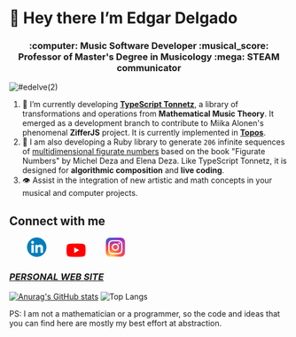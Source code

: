 # 👋 Hey there I’m **Edgar Delgado**  
<h3 align="center"">:computer: Music Software Developer :musical_score: Professor of Master's Degree in Musicology :mega: STEAM communicator  </h3>

![#edelve(2)](https://github.com/edelveart/edelveart/assets/106992045/a08d803a-e500-4adf-931e-5eb561c3690a)

1. :ear_of_rice: I’m currently developing [**TypeScript Tonnetz**](https://www.npmjs.com/package/ts-tonnetz), a library of transformations and operations from **Mathematical Music Theory**. It emerged as a development branch to contribute to Miika Alonen's phenomenal **ZifferJS** project. It is currently implemented in [**Topos**](https://topos.live/).
2. &#128208; I am also developing a Ruby library to generate `206` infinite sequences of [multidimensional figurate numbers](https://rubygems.org/gems/figurate_number) based on the book "Figurate Numbers" by Michel Deza and Elena Deza. Like TypeScript Tonnetz, it is designed for **algorithmic composition** and **live coding**.
3. :eye: Assist in the integration of new artistic and math concepts in your musical and computer projects. 

## Connect with me
&ensp;&ensp;&ensp;&ensp;
[<img src="Linkedin_logo.svg.png" alt="LinkedIn" width="35px"  />](https://www.linkedin.com/in/edgararmandodelgadovega) &ensp;&ensp;&ensp;&ensp;
[<img src="Youtube_logo.png" alt="Youtube" width="35px"/>](https://www.youtube.com/@edelvemusic) &ensp;&ensp;&ensp;&ensp;
[<img src="Instagram_logo.svg.webp" alt="Instagram" width="35px"/>](https://www.instagram.com/edgardelgadomusic) 

### [*PERSONAL WEB SITE*](https://edelveart.github.io/)

[![Anurag's GitHub stats](https://github-readme-stats.vercel.app/api?username=edelveart&show=prs_merged&show_icons=true&theme=github_dark_dimmed)](https://github.com/edelveart/github-readme-stats)
![Top Langs](https://github-readme-stats.vercel.app/api/top-langs/?username=edelveart&layout=compact)

PS: I am not a mathematician or a programmer, so the code and ideas that you can find here are mostly my best effort at abstraction.



